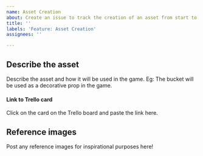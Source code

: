 ```yaml
---
name: Asset Creation
about: Create an issue to track the creation of an asset from start to finish
title: ''
labels: 'Feature: Asset Creation'
assignees: ''

---
```


## Describe the asset
Describe the asset and how it will be used in the game.
Eg: The bucket will be used as a decorative prop in the game.

#### Link to Trello card
Click on the card on the Trello board and paste the link here.

## Reference images
Post any reference images for inspirational purposes here!
